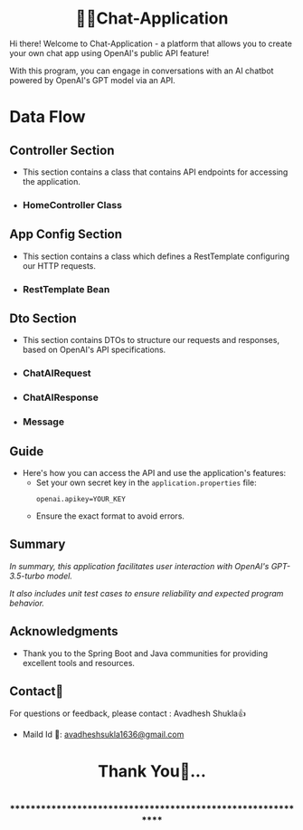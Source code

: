 <!-- Project Title -->
# <h1 align = "center"> 🧑‍💻Chat-Application </h1>

<!-- Description -->
Hi there! Welcome to Chat-Application - a platform that allows you to create your own chat app using OpenAI's public API feature!

With this program, you can engage in conversations with an AI chatbot powered by OpenAI's GPT model via an API.

# Data Flow

## Controller Section

- This section contains a class that contains API endpoints for accessing the application.

* ### HomeController Class

## App Config Section

- This section contains a class which defines a RestTemplate configuring our HTTP requests.

* ### RestTemplate Bean

## Dto Section

- This section contains DTOs to structure our requests and responses, based on OpenAI's API specifications.

* ### ChatAIRequest
* ### ChatAIResponse
* ### Message

## Guide

- Here's how you can access the API and use the application's features:
  - Set your own secret key in the `application.properties` file:
    ```
    openai.apikey=YOUR_KEY
    ```
  - Ensure the exact format to avoid errors.


## Summary

*In summary, this application facilitates user interaction with OpenAI's GPT-3.5-turbo model.*

*It also includes unit test cases to ensure reliability and expected program behavior.*



 <!-- Acknowledgments -->
## Acknowledgments
- Thank you to the Spring Boot and Java communities for providing excellent tools and resources.

<!-- Contact -->
## Contact📲
For questions or feedback, please contact : Avadhesh Shukla👍
- Maild Id 📧: avadheshsukla1636@gmail.com

<h1 align="center">Thank You💖...<h1>
<h3 align = "center"> ***********************************************************<h3>




